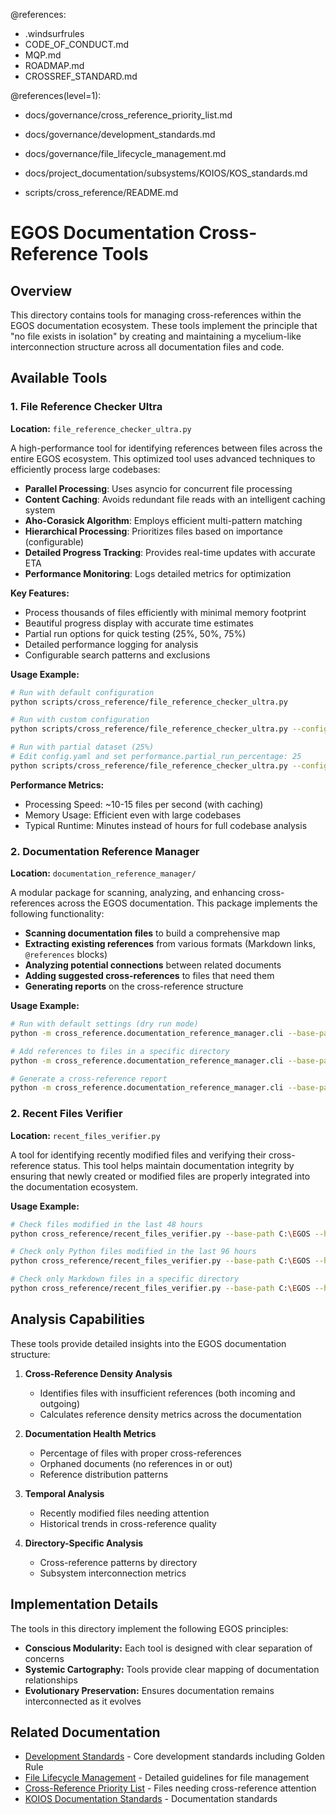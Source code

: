 @references:
- .windsurfrules
- CODE_OF_CONDUCT.md
- MQP.md
- ROADMAP.md
- CROSSREF_STANDARD.md

@references(level=1):
  - docs/governance/cross_reference_priority_list.md
  - docs/governance/development_standards.md
  - docs/governance/file_lifecycle_management.md
  - docs/project_documentation/subsystems/KOIOS/KOS_standards.md





  - scripts/cross_reference/README.md

# EGOS Documentation Cross-Reference Tools

## Overview

This directory contains tools for managing cross-references within the EGOS documentation ecosystem. These tools implement the principle that "no file exists in isolation" by creating and maintaining a mycelium-like interconnection structure across all documentation files and code.

## Available Tools

### 1. File Reference Checker Ultra

**Location:** `file_reference_checker_ultra.py`

A high-performance tool for identifying references between files across the entire EGOS ecosystem. This optimized tool uses advanced techniques to efficiently process large codebases:

- **Parallel Processing**: Uses asyncio for concurrent file processing
- **Content Caching**: Avoids redundant file reads with an intelligent caching system
- **Aho-Corasick Algorithm**: Employs efficient multi-pattern matching
- **Hierarchical Processing**: Prioritizes files based on importance (configurable)
- **Detailed Progress Tracking**: Provides real-time updates with accurate ETA
- **Performance Monitoring**: Logs detailed metrics for optimization

**Key Features:**
- Process thousands of files efficiently with minimal memory footprint
- Beautiful progress display with accurate time estimates
- Partial run options for quick testing (25%, 50%, 75%)
- Detailed performance logging for analysis
- Configurable search patterns and exclusions

**Usage Example:**
```bash
# Run with default configuration
python scripts/cross_reference/file_reference_checker_ultra.py

# Run with custom configuration
python scripts/cross_reference/file_reference_checker_ultra.py --config scripts/cross_reference/config_performance_test.yaml

# Run with partial dataset (25%)
# Edit config.yaml and set performance.partial_run_percentage: 25
python scripts/cross_reference/file_reference_checker_ultra.py --config scripts/cross_reference/config_performance_test.yaml
```

**Performance Metrics:**
- Processing Speed: ~10-15 files per second (with caching)
- Memory Usage: Efficient even with large codebases
- Typical Runtime: Minutes instead of hours for full codebase analysis

### 2. Documentation Reference Manager

**Location:** `documentation_reference_manager/`

A modular package for scanning, analyzing, and enhancing cross-references across the EGOS documentation. This package implements the following functionality:

- **Scanning documentation files** to build a comprehensive map
- **Extracting existing references** from various formats (Markdown links, `@references` blocks)
- **Analyzing potential connections** between related documents
- **Adding suggested cross-references** to files that need them
- **Generating reports** on the cross-reference structure

**Usage Example:**
```bash
# Run with default settings (dry run mode)
python -m cross_reference.documentation_reference_manager.cli --base-path C:\EGOS

# Add references to files in a specific directory
python -m cross_reference.documentation_reference_manager.cli --base-path C:\EGOS --add-references --filter-dir docs/governance

# Generate a cross-reference report
python -m cross_reference.documentation_reference_manager.cli --base-path C:\EGOS --report reports/documentation/cross_reference_report.json
```

### 2. Recent Files Verifier

**Location:** `recent_files_verifier.py`

A tool for identifying recently modified files and verifying their cross-reference status. This tool helps maintain documentation integrity by ensuring that newly created or modified files are properly integrated into the documentation ecosystem.

**Usage Example:**
```bash
# Check files modified in the last 48 hours
python cross_reference/recent_files_verifier.py --base-path C:\EGOS --hours 48

# Check only Python files modified in the last 96 hours
python cross_reference/recent_files_verifier.py --base-path C:\EGOS --hours 96 --extensions .py

# Check only Markdown files in a specific directory
python cross_reference/recent_files_verifier.py --base-path C:\EGOS --hours 72 --extensions .md --filter-dir docs/governance
```

## Analysis Capabilities

These tools provide detailed insights into the EGOS documentation structure:

1. **Cross-Reference Density Analysis**
   - Identifies files with insufficient references (both incoming and outgoing)
   - Calculates reference density metrics across the documentation

2. **Documentation Health Metrics**
   - Percentage of files with proper cross-references
   - Orphaned documents (no references in or out)
   - Reference distribution patterns

3. **Temporal Analysis**
   - Recently modified files needing attention
   - Historical trends in cross-reference quality

4. **Directory-Specific Analysis**
   - Cross-reference patterns by directory
   - Subsystem interconnection metrics

## Implementation Details

The tools in this directory implement the following EGOS principles:

- **Conscious Modularity:** Each tool is designed with clear separation of concerns
- **Systemic Cartography:** Tools provide clear mapping of documentation relationships
- **Evolutionary Preservation:** Ensures documentation remains interconnected as it evolves

## Related Documentation

- [Development Standards](../../docs/governance/development_standards.md) - Core development standards including Golden Rule
- [File Lifecycle Management](../../docs/governance/file_lifecycle_management.md) - Detailed guidelines for file management
- [Cross-Reference Priority List](../../docs/governance/cross_reference_priority_list.md) - Files needing cross-reference attention
- [KOIOS Documentation Standards](../../docs/project_documentation/subsystems/KOIOS/KOS_standards.md) - Documentation standards
